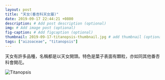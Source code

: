 ```yaml
---
layout: post
title: "天女(番杏科天女屬)"
date: 2019-09-17 22:44:21 +0800
description: # Add post description (optional)
img: # Add image post (optional)
fig-caption: # Add figcaption (optional)
thumbnail: 2019-09-17-titanopsis-thumbnail.jpg # add thumbnail (optional)
tags: ["aizoaceae", "titanopsis"]
---
```

天女有許多品種，名稱都是以天女開頭。特色是葉子表面有顆粒，亦如同其他番杏科會開花。

![Titanopsis]({{site.baseurl}}/assets/img/2019-09-17-titanopsis-thumbnail.jpg)
